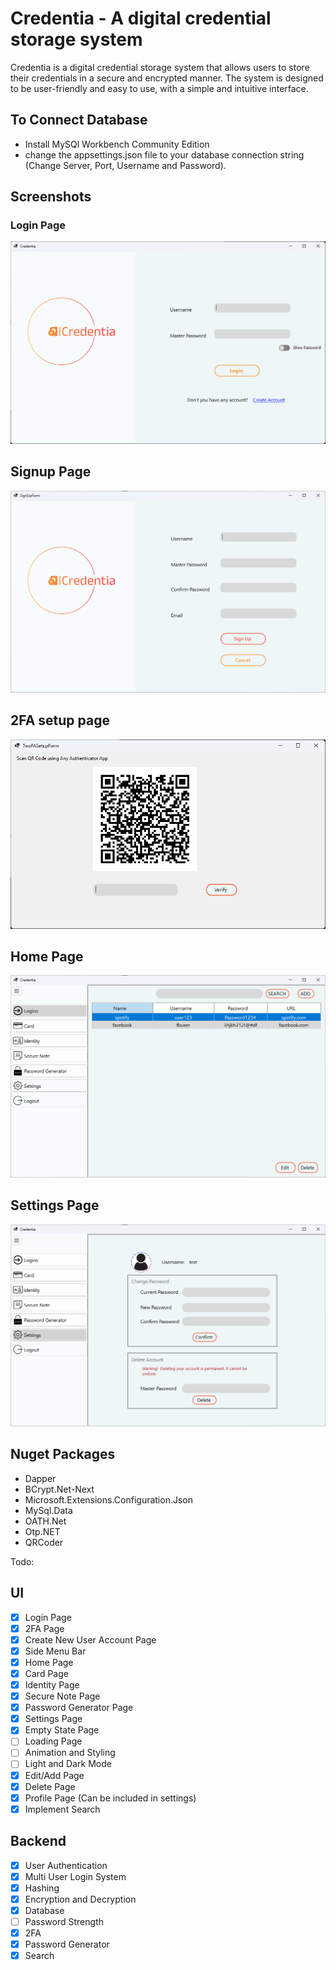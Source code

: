 # Credentia - A digital credential storage system

Credentia is a digital credential storage system that allows users to store their credentials in a secure and encrypted manner. The system is designed to be user-friendly and easy to use, with a simple and intuitive interface.

## To Connect Database

- Install MySQl Workbench Community Edition
- change the appsettings.json file to your database connection string (Change Server, Port, Username and Password).

## Screenshots

### Login Page

![Login Page](./Images/LoginPage.png)

## Signup Page

![Signup Page](./Images/SignupPage.png)

## 2FA setup page

![2FA Page](./Images/2faSetup.png)

## Home Page

![Home Page](./Images/homePage.png)

## Settings Page

![Settings Page](./Images/settingsPage.png)

## Nuget Packages

- Dapper
- BCrypt.Net-Next
- Microsoft.Extensions.Configuration.Json
- MySql.Data
- OATH.Net
- Otp.NET
- QRCoder

Todo:

## UI

- [x] Login Page
- [x] 2FA Page
- [x] Create New User Account Page
- [x] Side Menu Bar
- [x] Home Page
- [x] Card Page
- [x] Identity Page
- [x] Secure Note Page
- [x] Password Generator Page
- [x] Settings Page
- [x] Empty State Page
- [ ] Loading Page
- [ ] Animation and Styling
- [ ] Light and Dark Mode
- [x] Edit/Add Page
- [x] Delete Page
- [x] Profile Page (Can be included in settings)
- [x] Implement Search

## Backend

- [x] User Authentication
- [x] Multi User Login System
- [x] Hashing
- [x] Encryption and Decryption
- [x] Database
- [ ] Password Strength
- [x] 2FA
- [x] Password Generator
- [x] Search
